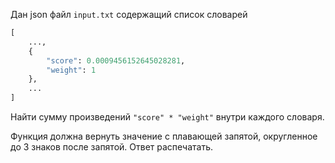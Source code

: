 Дан json файл `input.txt` содержащий список словарей

```python
[
    ...,
    {
        "score": 0.0009456152645028281,
        "weight": 1
    },
    ...
]
```

Найти сумму произведений `"score" * "weight"` внутри каждого словаря.  

Функция должна вернуть значение с плавающей запятой, округленное до 3 знаков после запятой.
Ответ распечатать.
